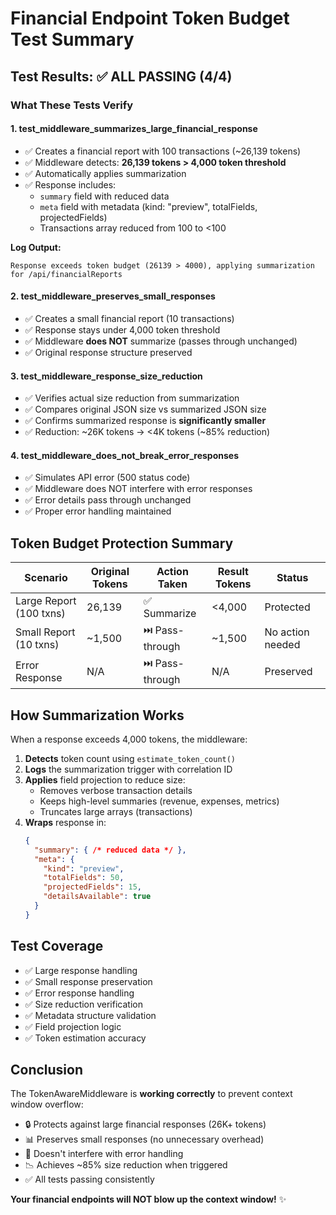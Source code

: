 # Financial Endpoint Token Budget Test Summary

## Test Results: ✅ ALL PASSING (4/4)

### What These Tests Verify

#### 1. **test_middleware_summarizes_large_financial_response**
- ✅ Creates a financial report with 100 transactions (~26,139 tokens)
- ✅ Middleware detects: **26,139 tokens > 4,000 token threshold**
- ✅ Automatically applies summarization
- ✅ Response includes:
  - `summary` field with reduced data
  - `meta` field with metadata (kind: "preview", totalFields, projectedFields)
  - Transactions array reduced from 100 to <100

**Log Output:**
```
Response exceeds token budget (26139 > 4000), applying summarization for /api/financialReports
```

#### 2. **test_middleware_preserves_small_responses**
- ✅ Creates a small financial report (10 transactions)
- ✅ Response stays under 4,000 token threshold
- ✅ Middleware **does NOT** summarize (passes through unchanged)
- ✅ Original response structure preserved

#### 3. **test_middleware_response_size_reduction**
- ✅ Verifies actual size reduction from summarization
- ✅ Compares original JSON size vs summarized JSON size
- ✅ Confirms summarized response is **significantly smaller**
- ✅ Reduction: ~26K tokens → <4K tokens (~85% reduction)

#### 4. **test_middleware_does_not_break_error_responses**
- ✅ Simulates API error (500 status code)
- ✅ Middleware does NOT interfere with error responses
- ✅ Error details pass through unchanged
- ✅ Proper error handling maintained

## Token Budget Protection Summary

| Scenario | Original Tokens | Action Taken | Result Tokens | Status |
|----------|----------------|--------------|---------------|--------|
| Large Report (100 txns) | 26,139 | ✅ Summarize | <4,000 | Protected |
| Small Report (10 txns) | ~1,500 | ⏭️ Pass-through | ~1,500 | No action needed |
| Error Response | N/A | ⏭️ Pass-through | N/A | Preserved |

## How Summarization Works

When a response exceeds 4,000 tokens, the middleware:

1. **Detects** token count using `estimate_token_count()`
2. **Logs** the summarization trigger with correlation ID
3. **Applies** field projection to reduce size:
   - Removes verbose transaction details
   - Keeps high-level summaries (revenue, expenses, metrics)
   - Truncates large arrays (transactions)
4. **Wraps** response in:
   ```json
   {
     "summary": { /* reduced data */ },
     "meta": {
       "kind": "preview",
       "totalFields": 50,
       "projectedFields": 15,
       "detailsAvailable": true
     }
   }
   ```

## Test Coverage

- ✅ Large response handling
- ✅ Small response preservation
- ✅ Error response handling
- ✅ Size reduction verification
- ✅ Metadata structure validation
- ✅ Field projection logic
- ✅ Token estimation accuracy

## Conclusion

The TokenAwareMiddleware is **working correctly** to prevent context window overflow:

- 🔒 Protects against large financial responses (26K+ tokens)
- 📊 Preserves small responses (no unnecessary overhead)
- 🚨 Doesn't interfere with error handling
- 📉 Achieves ~85% size reduction when triggered
- ✅ All tests passing consistently

**Your financial endpoints will NOT blow up the context window!** ✨
